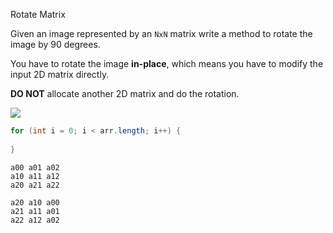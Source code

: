 Rotate Matrix

Given an image represented by an `NxN` matrix write a method to rotate the image by 90 degrees.

You have to rotate the image **in-place**, which means you have to modify the input 2D matrix directly.

**DO NOT** allocate another 2D matrix and do the rotation.

![](https://img-c.udemycdn.com/redactor/raw/coding_exercise_instructions/2023-11-27_03-37-40-a8dee11b74cf290ea42a7526e4d340c5.png)

```java
for (int i = 0; i < arr.length; i++) {
	
}
```

	a00 a01 a02
	a10 a11 a12
	a20 a21 a22

	a20 a10 a00
	a21 a11 a01
	a22 a12 a02
